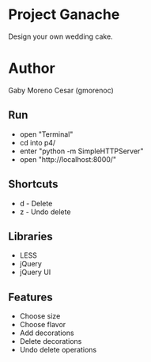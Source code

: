 # Project Ganache
Design your own wedding cake.

# Author
Gaby Moreno Cesar (gmorenoc)

## Run
* open "Terminal"
* cd into p4/
* enter "python -m SimpleHTTPServer"
* open "http://localhost:8000/"

## Shortcuts
* d - Delete
* z - Undo delete

## Libraries
* LESS
* jQuery
* jQuery UI

## Features
* Choose size
* Choose flavor
* Add decorations
* Delete decorations
* Undo delete operations
